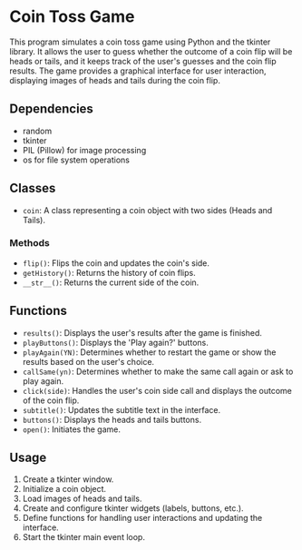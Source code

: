 # Coin Toss Game

This program simulates a coin toss game using Python and the tkinter library. It allows the user to guess whether the outcome of a coin flip will be heads or tails, and it keeps track of the user's guesses and the coin flip results. The game provides a graphical interface for user interaction, displaying images of heads and tails during the coin flip.

## Dependencies

- random
- tkinter
- PIL (Pillow) for image processing
- os for file system operations

## Classes

- `coin`: A class representing a coin object with two sides (Heads and Tails).

### Methods

- `flip()`: Flips the coin and updates the coin's side.
- `getHistory()`: Returns the history of coin flips.
- `__str__()`: Returns the current side of the coin.

## Functions

- `results()`: Displays the user's results after the game is finished.
- `playButtons()`: Displays the 'Play again?' buttons.
- `playAgain(YN)`: Determines whether to restart the game or show the results based on the user's choice.
- `callSame(yn)`: Determines whether to make the same call again or ask to play again.
- `click(side)`: Handles the user's coin side call and displays the outcome of the coin flip.
- `subtitle()`: Updates the subtitle text in the interface.
- `buttons()`: Displays the heads and tails buttons.
- `open()`: Initiates the game.

## Usage

1. Create a tkinter window.
2. Initialize a coin object.
3. Load images of heads and tails.
4. Create and configure tkinter widgets (labels, buttons, etc.).
5. Define functions for handling user interactions and updating the interface.
6. Start the tkinter main event loop.